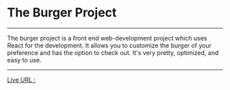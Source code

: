 # The Burger Project

___


The burger project is a front end web-development project which uses React for the development. It allows you to customize the burger of your preference and has the option to check out. It's very pretty, optimized, and easy to use.

___

[Live URL : ](https://reactburger-app.herokuapp.com/)
